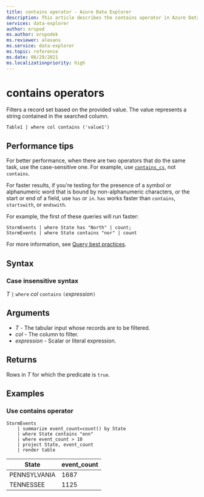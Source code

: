```yaml
---
title: contains operator - Azure Data Explorer
description: This article describes the contains operator in Azure Data Explorer.
services: data-explorer
author: orspod
ms.author: orspodek
ms.reviewer: alexans
ms.service: data-explorer
ms.topic: reference
ms.date: 08/29/2021
ms.localizationpriority: high
---
```


# contains operators

Filters a record set based on the provided value. The value represents a string contained in the searched column.

```kusto
Table1 | where col contains ('value1')
```

## Performance tips

For better performance, when there are two operators that do the same task, use the case-sensitive one.
For example, use [`contains_cs`](contains_cs_operator.md), not `contains`.

For faster results, if you're testing for the presence of a symbol or alphanumeric word that is bound by non-alphanumeric characters, or the start or end of a field, use `has` or `in`. 
`has` works faster than `contains`, `startswith`, or `endswith`.

For example, the first of these queries will run faster:

<!-- csl: https://help.kusto.windows.net/Samples -->
```kusto
StormEvents | where State has "North" | count;
StormEvents | where State contains "nor" | count
```

For more information, see [Query best practices](best-practices.md).

## Syntax

### Case insensitive syntax

*T* `|` `where` *col* `contains` `(`*expression*`)`   

## Arguments

* *T* - The tabular input whose records are to be filtered.
* *col* - The column to filter.
* *expression* - Scalar or literal expression.

## Returns

Rows in *T* for which the predicate is `true`.

## Examples  

### Use contains operator

<!-- csl: https://help.kusto.windows.net/Samples -->
```kusto
StormEvents
    | summarize event_count=count() by State
    | where State contains "enn"
    | where event_count > 10
    | project State, event_count
    | render table
```

|State|event_count|
|-----|-----------|
|PENNSYLVANIA|1687|
|TENNESSEE|1125|